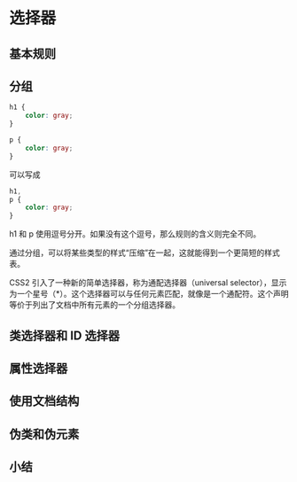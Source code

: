 # 选择器

## 基本规则

## 分组

``` css
h1 {
    color: gray;
}

p {
    color: gray;
}
```

可以写成

``` css
h1,
p {
    color: gray;
}
```

h1 和 p 使用逗号分开。如果没有这个逗号，那么规则的含义则完全不同。

通过分组，可以将某些类型的样式“压缩”在一起，这就能得到一个更简短的样式表。

CSS2 引入了一种新的简单选择器，称为通配选择器（universal selector），显示为一个星号（*）。这个选择器可以与任何元素匹配，就像是一个通配符。这个声明等价于列出了文档中所有元素的一个分组选择器。

## 类选择器和 ID 选择器

## 属性选择器

## 使用文档结构

## 伪类和伪元素

## 小结
